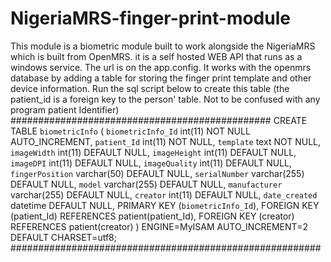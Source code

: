 # NigeriaMRS-finger-print-module

This module is a biometric module built to work alongside the NigeriaMRS which is built from OpenMRS. it is a self hosted WEB API that runs as a windows service. The url is on the app.config.
It works with the openmrs database by adding a table for storing the finger print template and other device information.
Run the sql script below to create this table (the patient_id is a foreign key to the person' table. Not to be confused with any program patient Identifier)
###############################################
CREATE TABLE `biometricInfo` (
  `biometricInfo_Id` int(11) NOT NULL AUTO_INCREMENT,
  `patient_Id` int(11) NOT NULL,
  `template` text NOT NULL,
  `imageWidth` int(11) DEFAULT NULL,
  `imageHeight` int(11) DEFAULT NULL,
  `imageDPI` int(11) DEFAULT NULL,
  `imageQuality` int(11) DEFAULT NULL,
  `fingerPosition` varchar(50) DEFAULT NULL,
  `serialNumber` varchar(255) DEFAULT NULL,
  `model` varchar(255) DEFAULT NULL,
  `manufacturer` varchar(255) DEFAULT NULL,
  `creator` int(11) DEFAULT NULL,
  `date_created` datetime DEFAULT NULL,
  PRIMARY KEY (`biometricInfo_Id`),
  FOREIGN KEY (patient_Id) REFERENCES patient(patient_Id), 
  FOREIGN KEY (creator) REFERENCES patient(creator)
) ENGINE=MyISAM AUTO_INCREMENT=2 DEFAULT CHARSET=utf8;
########################################################
